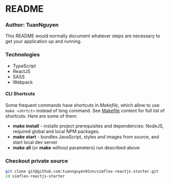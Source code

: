 # README #
### Author: TuanNguyen ###
This README would normally document whatever steps are necessary to get your application up and running.

### Technologies ###

* TypeScript
* ReactJS
* SASS
* Webpack

#### CLI Shortcuts
Some frequent commands have shortcuts in *Makefile*, which allow to use ```make <shrtct>```
instead of long command. See [Makefile](Makefile) content for full list of shortcuts.
Here are some of them:

* **make install** - installs project prerequisites and dependencies:
 NodeJS, required global and local NPM packages.
* **make start** - bundles JavaScript, styles and images from source, and start
local dev server
* **make all** (or **make** without parameters) run described above

### Checkout private source
```bash
git clone git@github.com:tuannguyen91vn/simflex-reactjs-starter.git
cd simflex-reactjs-starter
```

